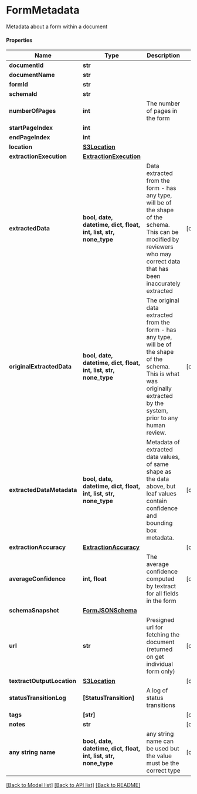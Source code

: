 # FormMetadata

Metadata about a form within a document

#### Properties
Name | Type | Description | Notes
------------ | ------------- | ------------- | -------------
**documentId** | **str** |  | 
**documentName** | **str** |  | 
**formId** | **str** |  | 
**schemaId** | **str** |  | 
**numberOfPages** | **int** | The number of pages in the form | 
**startPageIndex** | **int** |  | 
**endPageIndex** | **int** |  | 
**location** | [**S3Location**](S3Location.md) |  | 
**extractionExecution** | [**ExtractionExecution**](ExtractionExecution.md) |  | 
**extractedData** | **bool, date, datetime, dict, float, int, list, str, none_type** | Data extracted from the form - has any type, will be of the shape of the schema. This can be modified by reviewers who may correct data that has been inaccurately extracted | [optional] 
**originalExtractedData** | **bool, date, datetime, dict, float, int, list, str, none_type** | The original data extracted from the form - has any type, will be of the shape of the schema. This is what was originally extracted by the system, prior to any human review. | [optional] 
**extractedDataMetadata** | **bool, date, datetime, dict, float, int, list, str, none_type** | Metadata of extracted data values, of same shape as the data above, but leaf values contain confidence and bounding box metadata. | [optional] 
**extractionAccuracy** | [**ExtractionAccuracy**](ExtractionAccuracy.md) |  | [optional] 
**averageConfidence** | **int, float** | The average confidence computed by textract for all fields in the form | [optional] 
**schemaSnapshot** | [**FormJSONSchema**](FormJSONSchema.md) |  | 
**url** | **str** | Presigned url for fetching the document (returned on get individual form only) | [optional] 
**textractOutputLocation** | [**S3Location**](S3Location.md) |  | [optional] 
**statusTransitionLog** | **[StatusTransition]** | A log of status transitions | 
**tags** | **[str]** |  | [optional] 
**notes** | **str** |  | [optional] 
**any string name** | **bool, date, datetime, dict, float, int, list, str, none_type** | any string name can be used but the value must be the correct type | [optional]

[[Back to Model list]](../README.md#documentation-for-models) [[Back to API list]](../README.md#documentation-for-api-endpoints) [[Back to README]](../README.md)


